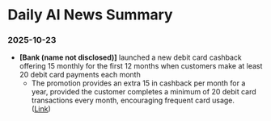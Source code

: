 # Daily AI News Summary

### 2025-10-23  
- **[Bank (name not disclosed)]** launched a new debit card cashback offering  15 monthly for the first 12 months when customers make at least 20 debit card payments each month    
  - The promotion provides an extra  15 in cashback per month for a year, provided the customer completes a minimum of 20 debit card transactions every month, encouraging frequent card usage.  
  ([Link](https://www.forbes.com/uk/advisor/savings/2025/10/23/savings-updates/))